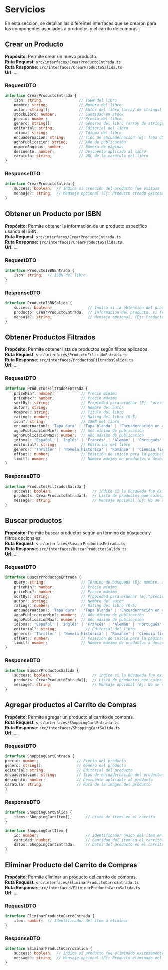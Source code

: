 # Servicios
En esta sección, se detallan las diferentes interfaces que se crearon para los componentes asociados a productos y el carrito de compras.

## Crear un Producto

__Propósito__: Permite crear un nuevo producto.<br>
__Ruta Request__: `src/interfaces/CrearProductoEntrada.ts`<br>
__Ruta Response__: `src/interfaces/CrearProductoSalida.ts`<br>
__Url__: ...<br>

### RequestDTO
```typescript
interface CrearProductoEntrada {
    isbn: string;                // ISBN del libro
    nombre: string;              // Nombre del libro
    autor: string[];             // Autor del libro (array de strings)
    stockLibro: number;          // Cantidad en stock
    precio: number;              // Precio del libro
    genero: string[];            // Géneros del libro (array de strings)
    editorial: string;           // Editorial del libro
    idioma: string;              // Idioma del libro
    encuadernacion: string;      // Tipo de encuadernación (Ej: Tapa dura, Tapa blanda)
    agnoPublicacion: string;     // Año de publicación
    numeroPaginas: number;       // Número de páginas
    descuento: number;           // Descuento aplicado al libro
    caratula: string;            // URL de la carátula del libro
}
```

### ResponseDTO
```typescript
interface CrearProductoSalida {
    success: boolean;  // Indica si creación del producto fue exitosa
    mensaje?: string;  // Mensaje opcional (Ej: Producto creado exitosamente)
}
```



## Obtener un Producto por ISBN

__Propósito__: Permite obtener la información de un producto específico usando el ISBN.<br>
__Ruta Request__: `src/interfaces/CrearProductoEntrada.ts`<br>
__Ruta Response__: `src/interfaces/CrearProductoSalida.ts`<br>
__Url__: ...<br>

### RequestDTO
```typescript
interface ProductoISBNEntrada {
    isbn: string;  // ISBN del libro
}
```

### ResponseDTO
```typescript
interface ProductoISBNSalida {    
    success: boolean;                // Indica si la obtención del producto fue exitosa
    producto: CrearProductoEntrada;  // Información del producto, si fue encontrado
    mensaje?: string;                // Mensaje opcional, (Ej: Producto no encontrado)
}
```



## Obtener Productos Filtrados

__Propósito__: Permite obtener lista de productos según filtros aplicados.<br>
__Ruta Request__: `src/interfaces/ProductoFiltradoEntrada.ts`<br>
__Ruta Response__: `src/interfaces/ProductosFiltradosSalida.ts`<br>
__Url__: ...<br>

### RequestDTO
```typescript
interface ProductosFiltradosEntrada {
    priceMin?: number;            // Precio mínimo
    priceMax?: number;            // Precio máximo
    sortBy?: string;              // Propiedad para ordenar (Ej: "precio")
    autor?: string;               // Nombre del autor
    nombre?: string;              // Título del libro
    rating?: number;              // Rating del libro (0-5)
    isbn?: string;                // ISBN del libro
    encuadernacion?: 'Tapa dura' | 'Tapa blanda' | 'Encuadernación en espiral';  // Encuadernación
    agnoPublicacionMin?: number;  // Año mínimo de publicación
    agnoPublicacionMax?: number;  // Año máximo de publicación
    idioma?: 'Español' | 'Inglés' | 'Francés' | 'Alemán' | 'Portugués' | 'Italiano';  // Idioma
    editorial?: string;           // Editorial del libro
    genero?: 'Thriller' | 'Novela histórica' | 'Romance' | 'Ciencia ficción' | 'Distópia' | 'Aventura' | 'Fantasía' | 'Contemporáneo' | 'Terror' | 'Paranormal' | 'Poesía' | 'Juvenil' | 'Infantil' | 'Novela' | 'Clásico' | 'Autoayuda' | 'Salud y deporte' | 'Técnicos y especializados' | 'Biografías y autobiografías' | 'Cocina' | 'Viajes' | 'Arte' | 'Ciencia y matemáticas' | 'Computación' | 'Derecho y política' | 'Economía y finanzas' | 'Historia' | 'Filosofía y religión' | 'Educación';  // Género del libro
    offset?: number;              // Posición de inicio para la paginación
    limit?: number;               // Número máximo de productos a devolver
}
```

### ResponseDTO
```typescript
interface ProductosFiltradosSalida {
    success: boolean;                  // Indica si la búsqueda fue exitosa
    products: CrearProductoEntrada[];  // Lista de productos que coincidan con filtros aplicados
    message?: string;                  // Mensaje opcional (Ej: No se encontraron productos)
}
```



## Buscar productos

__Propósito__: Permite buscar productos según un término de búsqueda y filtros opcionales.<br>
__Ruta Request__: `src/interfaces/BuscarProductosEntrada.ts`<br>
__Ruta Response__: `src/interfaces/BuscarProductosSalida.ts`<br>
__Url__: ...<br>

### RequestDTO
```typescript
interface BuscarProductosEntrada {
    query: string;                // Término de búsqueda (Ej: nombre, autor o ISBN)
    priceMin?: number;            // Precio mínimo
    priceMax?: number;            // Precio máximo
    sortBy?: string;              // Propiedad para ordenar (Ej:"precio")
    autor?: string;               // Nombre del autor
    rating?: number;              // Rating del libro (0-5)
    encuadernacion?: 'Tapa dura' | 'Tapa blanda' | 'Encuadernación en espiral';  // Encuadernación
    agnoPublicacionMin?: number;  // Año mínimo de publicación
    agnoPublicacionMax?: number;  // Año máximo de publicación
    idioma?: 'Español' | 'Inglés' | 'Francés' | 'Alemán' | 'Portugués' | 'Italiano';  // Idioma
    editorial?: string;             // Editorial del libro
    genero?: 'Thriller' | 'Novela histórica' | 'Romance' | 'Ciencia ficción' | 'Distópia' | 'Aventura' | 'Fantasía' | 'Contemporáneo' | 'Terror' | 'Paranormal' | 'Poesía' | 'Juvenil' | 'Infantil' | 'Novela' | 'Clásico' | 'Autoayuda' | 'Salud y deporte' | 'Técnicos y especializados' | 'Biografías y autobiografías' | 'Cocina' | 'Viajes' | 'Arte' | 'Ciencia y matemáticas' | 'Computación' | 'Derecho y política' | 'Economía y finanzas' | 'Historia' | 'Filosofía y religión' | 'Educación';  // Género del libro
    offset?: number;              // Posición de inicio para la paginación
    limit?: number;               // Número máximo de productos a devolver
}
```

### ResponseDTO
```typescript
interface BuscarProductosSalida {
    success: boolean;                  // Indica si la búsqueda fue exitosa
    products: CrearProductoEntrada[];  // Lista de productos que coinciden con la búsqueda
    message?: string;                  // Mensaje opcional (Ej: No se encontraron productos)
}
```



## Agregar productos al Carrito de Compras

__Propósito__: Permite agregar un producto al carrito de compras.<br>
__Ruta Request__: `src/interfaces/ShoppingCartEntrada.ts`<br>
__Ruta Response__: `src/interfaces/ShoppingCartSalida.ts`<br>
__Url__: ...<br>

### RequestDTO
```typescript
interface ShoppingCartEntrada {
precio: number;                 // Precio del producto 
genero: string[];               // Género del producto
editorial: string;              // Editorial del producto 
encuadernacion: string;         // Tipo de encuadernación del producto
descuento: number;              // Descuento aplicable al producto
caratula: string;               // Ruta de la imagen del producto
}
```
### ResponseDTO
```typescript
interface ShoppingCartSalida {
    items: ShoppingCartItem[];      // Lista de ítems en el carrito
}

interface ShoppingCartItem {
    id: number;                     // Identificador único del ítem en el carrito, en este caso puede ser el número de compra
    cantidad: number;               // Cantidad del ítem en el carrito
    datos: ShoppingCartEntrada;     // Datos del producto en el carrito
}
```



## Eliminar Producto del Carrito de Compras

__Propósito__: Permite eliminar un producto del carrito de compras.<br>
__Ruta Request__: `src/interfaces/EliminarProductoCarroEntrada.ts`<br>
__Ruta Response__: `src/interfaces/EliminarProductoCarroSalida.ts`<br>
__Url__: ...<br>

### RequestDTO
```typescript
interface EliminarProductoCarroEntrada {
    item: number;  // Identificador del ítem a eliminar
}
```

### ResponseDTO
```typescript
interface EliminarProductoCarroSalida {
    success: boolean;  // Indica si producto fue eliminado exitosamente
    message?: string;  // Mensaje opcional (Ej: Producto eliminado del carrito)
}
```



